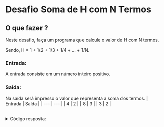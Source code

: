 # Desafio Soma de H com N Termos

## O que fazer ?
Neste desafio, faça um programa que calcule o valor de H com N termos.

Sendo, H = 1 + 1/2 + 1/3 + 1/4 + ... + 1/N.

### Entrada:
A entrada consiste em um número inteiro positivo.

### Saída:
Na saída será impresso o valor que representa a soma dos termos.
| Entrada | Saída |
| --- | --- |
| 4 | 2 |
| 8 | 3 |
| 3 | 2 |

<br>

<details>
<summary>Código resposta:</summary>

```jsx
package soma_h_com_n_termos;

import java.util.Scanner;

public class Main {
    public static void main(String[] args) {

        double h = 0;
        Scanner sc = new Scanner(System.in);
        double n = sc.nextDouble();

        for (int i = 1; i <= n; i++) {
            /*Calcule o valor de H de forma que resulte na soma dos termos:*/
            h += 1.0/i; // soma a fração 1/i a cada iteração
        }
        //Imprima a soma dos termos, considerando um resultado com duas casas decimais:
        System.out.println(Math.round(h)); // imprime o valor arredondado
    }
}
```

</details>
